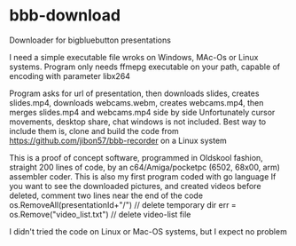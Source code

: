 # bbb-download
Downloader for bigbluebutton presentations

I need a simple executable file wroks on Windows, MAc-Os or Linux systems. Program only needs ffmepg executable on your path, capable of encoding with parameter libx264

Program asks for url of presentation, then downloads slides, creates slides.mp4, downloads webcams.webm, creates webcams.mp4, then merges slides.mp4 and webcams.mp4 side by side
Unfortunately cursor movements, desktop share, chat windows is not included. Best way to include them is, clone and build the code from https://github.com/jibon57/bbb-recorder on a Linux system

This is a proof of concept software, programmed in Oldskool fashion, straight 200 lines of code, by an c64/Amiga/pocketpc (6502, 68x00, arm) assembler coder.
This is also my first program coded with go language
If you want to see the downloaded pictures, and created videos before deleted, comment two lines near the end of the code
  os.RemoveAll(presentationId+"/")  // delete temporary dir
  err = os.Remove("video_list.txt") // delete video-list file
  
 I didn't tried the code on Linux or Mac-OS systems, but I expect no problem
